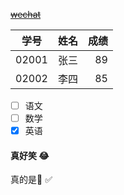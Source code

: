 ~~[wechat](http://www.baidu.com)~~

|学号|姓名|成绩|
|-----------|---|---:|
|02001|张三|89|
|02002|李四|85|

- [ ] 语文
- [ ] 数学
- [x] 英语

#### 真好笑 :joy:
真的是:hankey:
✅